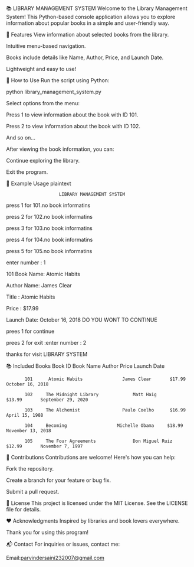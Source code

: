 📚 LIBRARY MANAGEMENT SYSTEM
Welcome to the Library Management System!
This Python-based console application allows you to explore information about popular books in a simple and user-friendly way.

🎯 Features
View information about selected books from the library.

Intuitive menu-based navigation.

Books include details like Name, Author, Price, and Launch Date.

Lightweight and easy to use!

🚀 How to Use
Run the script using Python:

python library_management_system.py

Select options from the menu:

Press 1 to view information about the book with ID 101.

Press 2 to view information about the book with ID 102.

And so on...

After viewing the book information, you can:

Continue exploring the library.

Exit the program.

📖 Example Usage
plaintext

                        LIBRARY MANAGEMENT SYSTEM
press 1 for 101.no book informatins

press 2 for 102.no book informatins

press 3 for 103.no book informatins

press 4 for 104.no book informatins

press 5 for 105.no book informatins

enter number : 1

101 Book Name: Atomic Habits

Author Name: James Clear

Title : Atomic Habits

Price : $17.99

Launch Date: October 16, 2018
DO YOU WONT TO CONTINUE

prees 1 for continue

prees 2 for exit :enter number : 2

thanks for visit LIBRARY SYSTEM

📚 Included Books
           Book ID	Book Name	               Author	         Price	      Launch Date

           101   	Atomic Habits	            James Clear	      $17.99	   October 16, 2018

           102	   The Midnight Library	            Matt Haig	      $13.99	   September 29, 2020

           103	   The Alchemist	            Paulo Coelho      $16.99	   April 15, 1988

           104	   Becoming	                  Michelle Obama     $18.99	   November 13, 2018

           105	   The Four Agreements	            Don Miguel Ruiz   $12.99	   November 7, 1997
🤝 Contributions
Contributions are welcome! Here's how you can help:

Fork the repository.

Create a branch for your feature or bug fix.

Submit a pull request.

📜 License
This project is licensed under the MIT License. See the LICENSE file for details.

❤️ Acknowledgments
Inspired by libraries and book lovers everywhere.

Thank you for using this program!

📬 Contact
For inquiries or issues, contact me:

Email:parvindersaini232007@gmail.com
